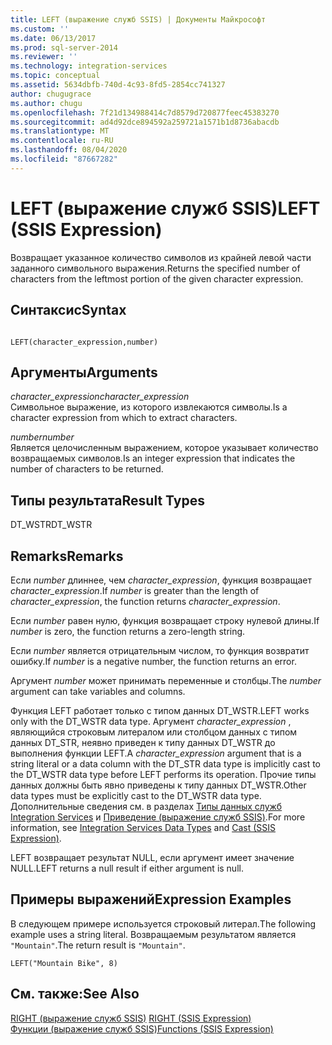 ```yaml
---
title: LEFT (выражение служб SSIS) | Документы Майкрософт
ms.custom: ''
ms.date: 06/13/2017
ms.prod: sql-server-2014
ms.reviewer: ''
ms.technology: integration-services
ms.topic: conceptual
ms.assetid: 5634dbfb-740d-4c93-8fd5-2854cc741327
author: chugugrace
ms.author: chugu
ms.openlocfilehash: 7f21d134988414c7d8579d720877feec45383270
ms.sourcegitcommit: ad4d92dce894592a259721a1571b1d8736abacdb
ms.translationtype: MT
ms.contentlocale: ru-RU
ms.lasthandoff: 08/04/2020
ms.locfileid: "87667282"
---
```

# <a name="left-ssis-expression"></a><span data-ttu-id="b74ea-102">LEFT (выражение служб SSIS)</span><span class="sxs-lookup"><span data-stu-id="b74ea-102">LEFT (SSIS Expression)</span></span>
  <span data-ttu-id="b74ea-103">Возвращает указанное количество символов из крайней левой части заданного символьного выражения.</span><span class="sxs-lookup"><span data-stu-id="b74ea-103">Returns the specified number of characters from the leftmost portion of the given character expression.</span></span>  
  
## <a name="syntax"></a><span data-ttu-id="b74ea-104">Синтаксис</span><span class="sxs-lookup"><span data-stu-id="b74ea-104">Syntax</span></span>  
  
```  
  
LEFT(character_expression,number)  
```  
  
## <a name="arguments"></a><span data-ttu-id="b74ea-105">Аргументы</span><span class="sxs-lookup"><span data-stu-id="b74ea-105">Arguments</span></span>  
 <span data-ttu-id="b74ea-106">*character_expression*</span><span class="sxs-lookup"><span data-stu-id="b74ea-106">*character_expression*</span></span>  
 <span data-ttu-id="b74ea-107">Символьное выражение, из которого извлекаются символы.</span><span class="sxs-lookup"><span data-stu-id="b74ea-107">Is a character expression from which to extract characters.</span></span>  
  
 <span data-ttu-id="b74ea-108">*number*</span><span class="sxs-lookup"><span data-stu-id="b74ea-108">*number*</span></span>  
 <span data-ttu-id="b74ea-109">Является целочисленным выражением, которое указывает количество возвращаемых символов.</span><span class="sxs-lookup"><span data-stu-id="b74ea-109">Is an integer expression that indicates the number of characters to be returned.</span></span>  
  
## <a name="result-types"></a><span data-ttu-id="b74ea-110">Типы результата</span><span class="sxs-lookup"><span data-stu-id="b74ea-110">Result Types</span></span>  
 <span data-ttu-id="b74ea-111">DT_WSTR</span><span class="sxs-lookup"><span data-stu-id="b74ea-111">DT_WSTR</span></span>  
  
## <a name="remarks"></a><span data-ttu-id="b74ea-112">Remarks</span><span class="sxs-lookup"><span data-stu-id="b74ea-112">Remarks</span></span>  
 <span data-ttu-id="b74ea-113">Если *number* длиннее, чем *character_expression*, функция возвращает *character_expression*.</span><span class="sxs-lookup"><span data-stu-id="b74ea-113">If *number* is greater than the length of *character_expression*, the function returns *character_expression*.</span></span>  
  
 <span data-ttu-id="b74ea-114">Если *number* равен нулю, функция возвращает строку нулевой длины.</span><span class="sxs-lookup"><span data-stu-id="b74ea-114">If *number* is zero, the function returns a zero-length string.</span></span>  
  
 <span data-ttu-id="b74ea-115">Если *number* является отрицательным числом, то функция возвратит ошибку.</span><span class="sxs-lookup"><span data-stu-id="b74ea-115">If *number* is a negative number, the function returns an error.</span></span>  
  
 <span data-ttu-id="b74ea-116">Аргумент *number* может принимать переменные и столбцы.</span><span class="sxs-lookup"><span data-stu-id="b74ea-116">The *number* argument can take variables and columns.</span></span>  
  
 <span data-ttu-id="b74ea-117">Функция LEFT работает только с типом данных DT_WSTR.</span><span class="sxs-lookup"><span data-stu-id="b74ea-117">LEFT works only with the DT_WSTR data type.</span></span> <span data-ttu-id="b74ea-118">Аргумент *character_expression* , являющийся строковым литералом или столбцом данных с типом данных DT_STR, неявно приведен к типу данных DT_WSTR до выполнения функции LEFT.</span><span class="sxs-lookup"><span data-stu-id="b74ea-118">A *character_expression* argument that is a string literal or a data column with the DT_STR data type is implicitly cast to the DT_WSTR data type before LEFT performs its operation.</span></span> <span data-ttu-id="b74ea-119">Прочие типы данных должны быть явно приведены к типу данных DT_WSTR.</span><span class="sxs-lookup"><span data-stu-id="b74ea-119">Other data types must be explicitly cast to the DT_WSTR data type.</span></span> <span data-ttu-id="b74ea-120">Дополнительные сведения см. в разделах [Типы данных служб Integration Services](../data-flow/integration-services-data-types.md) и [Приведение (выражение служб SSIS)](cast-ssis-expression.md).</span><span class="sxs-lookup"><span data-stu-id="b74ea-120">For more information, see [Integration Services Data Types](../data-flow/integration-services-data-types.md) and [Cast &#40;SSIS Expression&#41;](cast-ssis-expression.md).</span></span>  
  
 <span data-ttu-id="b74ea-121">LEFT возвращает результат NULL, если аргумент имеет значение NULL.</span><span class="sxs-lookup"><span data-stu-id="b74ea-121">LEFT returns a null result if either argument is null.</span></span>  
  
## <a name="expression-examples"></a><span data-ttu-id="b74ea-122">Примеры выражений</span><span class="sxs-lookup"><span data-stu-id="b74ea-122">Expression Examples</span></span>  
 <span data-ttu-id="b74ea-123">В следующем примере используется строковый литерал.</span><span class="sxs-lookup"><span data-stu-id="b74ea-123">The following example uses a string literal.</span></span> <span data-ttu-id="b74ea-124">Возвращаемым результатом является `"Mountain"`.</span><span class="sxs-lookup"><span data-stu-id="b74ea-124">The return result is `"Mountain"`.</span></span>  
  
```  
LEFT("Mountain Bike", 8)  
```  
  
## <a name="see-also"></a><span data-ttu-id="b74ea-125">См. также:</span><span class="sxs-lookup"><span data-stu-id="b74ea-125">See Also</span></span>  
 <span data-ttu-id="b74ea-126">[RIGHT (выражение служб SSIS)](right-ssis-expression.md) </span><span class="sxs-lookup"><span data-stu-id="b74ea-126">[RIGHT &#40;SSIS Expression&#41;](right-ssis-expression.md) </span></span>  
 [<span data-ttu-id="b74ea-127">Функции (выражение служб SSIS)</span><span class="sxs-lookup"><span data-stu-id="b74ea-127">Functions &#40;SSIS Expression&#41;</span></span>](functions-ssis-expression.md)  
  
  
